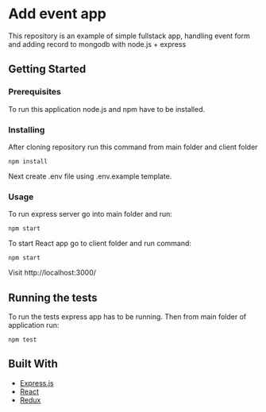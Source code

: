# Add event app

This repository is an example of simple fullstack app, handling event form and adding record to mongodb with node.js + express

## Getting Started

### Prerequisites

To run this application node.js and npm have to be installed.

### Installing

After cloning repository run this command from main folder and client folder
```
npm install
```

Next create .env file using .env.example template.

### Usage

To run express server go into main folder and run:

```
npm start
```  

To start React app  go to client folder and run command:

```
npm start
```

Visit http://localhost:3000/


## Running the tests

To run the tests express app has to be running.
Then from main folder of application run:

```
npm test
```

## Built With

* [Express.js](https://expressjs.com/)
* [React](https://reactjs.org//)
* [Redux](https://redux.js.org/) 